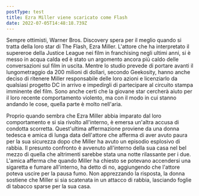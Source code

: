 ```yaml
---
postType: test
title: Ezra Miller viene scaricato come Flash
date: 2022-07-05T14:48:18.739Z
---
```

Sempre ottimisti, Warner Bros. Discovery spera per il meglio quando si tratta della loro star di The Flash, Ezra Miller. L'attore che ha interpretato il supereroe della Justice League nei film in franchising negli ultimi anni, si è messo in acqua calda ed è stato un argomento ancora più caldo delle conversazioni sul film in uscita. Mentre lo studio prevede di portare avanti il ​​lungometraggio da 200 milioni di dollari, secondo Geekosity, hanno anche deciso di ritenere Miller responsabile delle loro azioni e licenziarlo da qualsiasi progetto DC in arrivo e impedirgli di partecipare al circuito stampa imminente del film. Sono anche certi che la giovane star cercherà aiuto per il loro recente comportamento violento, ma con il modo in cui stanno andando le cose, quella parte è molto nell'aria.

Proprio quando sembra che Ezra Miller abbia imparato dal loro comportamento e si sia rivolto all'interno, è emersa un'altra accusa di condotta scorretta. Quest'ultima affermazione proviene da una donna tedesca e amica di lunga data dell'attore che afferma di aver avuto paura per la sua sicurezza dopo che Miller ha avuto un episodio esplosivo di rabbia. Il presunto confronto è avvenuto all'interno della sua casa nel bel mezzo di quella che altrimenti sarebbe stata una notte rilassante per i due. L'amica afferma che quando Miller ha chiesto se potevano accendersi una sigaretta e fumare all'interno, ha detto di no, aggiungendo che l'attore poteva uscire per la pausa fumo. Non apprezzando la risposta, la donna sostiene che Miller si sia scatenata in un attacco di rabbia, lasciando foglie di tabacco sparse per la sua casa.
